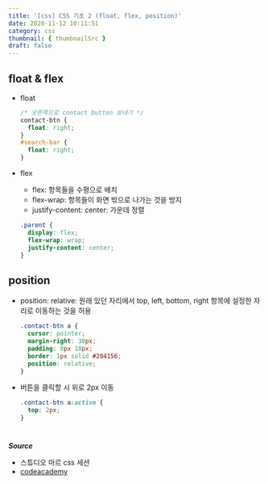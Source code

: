 ```yaml
---
title: '[css] CSS 기초 2 (float, flex, position)'
date: 2020-11-12 10:11:51
category: css
thumbnail: { thumbnailSrc }
draft: false
---
```


## float & flex

- float

  ```css
  /* 오른쪽으로 contact button 보내기 */
  contact-btn {
    float: right;
  }
  #search-bar {
    float: right;
  }
  ```

- flex

  - flex: 항목들을 수평으로 배치
  - flex-wrap: 항목들이 화면 밖으로 나가는 것을 방지
  - justify-content: center: 가운데 정렬

  ```css
  .parent {
    display: flex;
    flex-wrap: wrap;
    justify-content: center;
  }
  ```

## position

- position: relative: 원래 있던 자리에서 top, left, bottom, right 항목에 설정한 자리로 이동하는 것을 허용

  ```css
  .contact-btn a {
    cursor: pointer;
    margin-right: 30px;
    padding: 8px 18px;
    border: 1px solid #204156;
    position: relative;
  }
  ```

- 버튼을 클릭할 시 위로 2px 이동

  ```css
  .contact-btn a:active {
    top: 2px;
  }
  ```

#

**_Source_**

- 스튜디오 마르 css 세션
- [codeacademy](https://www.codecademy.com/learn/make-a-website)
